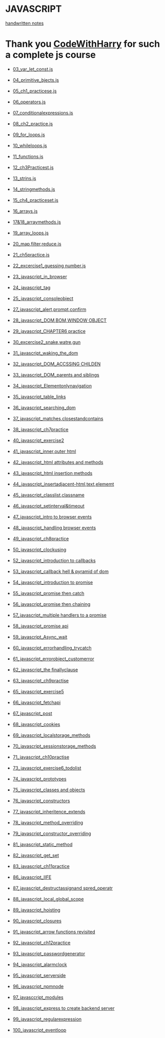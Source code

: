 # JAVASCRIPT


<a href="https://github.com/SURYAPRAKASHKALYANAM/JAVASCRIPT/blob/main/JS_Chapterwise_Notes.pdf" target="_blank">handwritten notes</a>

<h1>Thank you <a href="https://www.youtube.com/playlist?list=PLu0W_9lII9ahR1blWXxgSlL4y9iQBnLpR" target="_blank">CodeWithHarry</a> for such a complete js course</h1>

<ul>
<li><a href="https://github.com/SURYAPRAKASHKALYANAM/JAVASCRIPT/blob/main/03_var_let_const.js" target="_blank">03_var_let_const.js</a></li><br>
<li><a href="https://github.com/SURYAPRAKASHKALYANAM/JAVASCRIPT/blob/main/04_primitive_bjects.js" target="_blank">04_primitive_bjects.js</a></li><br>
<li><a href="https://github.com/SURYAPRAKASHKALYANAM/JAVASCRIPT/blob/main/05_ch1_practicese.js" target="_blank">05_ch1_practicese.js</a></li><br>
<li><a href="https://github.com/SURYAPRAKASHKALYANAM/JAVASCRIPT/blob/main/06_operators.js" target="_blank">06_operators.js</a></li><br>
<li><a href="https://github.com/SURYAPRAKASHKALYANAM/JAVASCRIPT/blob/main/07_conditionalexpressions.js" target="_blank">07_conditionalexpressions.js</a></li><br>
<li><a href="https://github.com/SURYAPRAKASHKALYANAM/JAVASCRIPT/blob/main/08_ch2_practice.js" target="_blank">08_ch2_practice.js</a></li><br>
<li><a href="https://github.com/SURYAPRAKASHKALYANAM/JAVASCRIPT/blob/main/09_for_loops.js" target="_blank">09_for_loops.js</a></li><br>
<li><a href="https://github.com/SURYAPRAKASHKALYANAM/JAVASCRIPT/blob/main/10_whileloops.js" target="_blank">10_whileloops.js</a></li><br>
<li><a href="https://github.com/SURYAPRAKASHKALYANAM/JAVASCRIPT/blob/main/11_functions.js" target="_blank">11_functions.js</a></li><br>
<li><a href="https://github.com/SURYAPRAKASHKALYANAM/JAVASCRIPT/blob/main/12_ch3Practicest.js" target="_blank">12_ch3Practicest.js</a></li><br>
<li><a href="https://github.com/SURYAPRAKASHKALYANAM/JAVASCRIPT/blob/main/13_strins.js" target="_blank">13_strins.js</a></li><br>
<li><a href="https://github.com/SURYAPRAKASHKALYANAM/JAVASCRIPT/blob/main/14_stringmethods.js" target="_blank">14_stringmethods.js</a></li><br>
<li><a href="https://github.com/SURYAPRAKASHKALYANAM/JAVASCRIPT/blob/main/15_ch4_practiceset.js" target="_blank">15_ch4_practiceset.js</a></li><br>
<li><a href="https://github.com/SURYAPRAKASHKALYANAM/JAVASCRIPT/blob/main/16_arrays.js" target="_blank">16_arrays.js</a></li><br>
<li><a href="https://github.com/SURYAPRAKASHKALYANAM/JAVASCRIPT/blob/main/17&18_arraymethods.js" target="_blank">17&18_arraymethods.js</a></li><br>
<li><a href="https://github.com/SURYAPRAKASHKALYANAM/JAVASCRIPT/blob/main/19_array_loops.js" target="_blank">19_array_loops.js</a></li><br>
<li><a href="https://github.com/SURYAPRAKASHKALYANAM/JAVASCRIPT/blob/main/20_map,filter,reduce.js" target="_blank">20_map,filter,reduce.js</a></li><br>
<li><a href="https://github.com/SURYAPRAKASHKALYANAM/JAVASCRIPT/blob/main/21_ch5practice.js" target="_blank">21_ch5practice.js</a></li><br>
<li><a href="https://github.com/SURYAPRAKASHKALYANAM/JAVASCRIPT/blob/main/22_excercise1_guessing number.js" target="_blank">22_excercise1_guessing number.js</a></li><br>
<li><a href="https://github.com/SURYAPRAKASHKALYANAM/JAVASCRIPT/tree/main/23_javascript_in_browser" target="_blank">23_javascript_in_browser</a></li><br>
<li><a href="https://github.com/SURYAPRAKASHKALYANAM/JAVASCRIPT/tree/main/24_javascript_tag" target="_blank">24_javascript_tag</a></li><br>
<li><a href="https://github.com/SURYAPRAKASHKALYANAM/JAVASCRIPT/tree/main/25_javascript_consoleobject" target="_blank">25_javascript_consoleobject</a></li><br>
<li><a href="https://github.com/SURYAPRAKASHKALYANAM/JAVASCRIPT/tree/main/27_javascript_alert,prompt,confirm" target="_blank">27_javascript_alert,prompt,confirm</a></li><br>
<li><a href="https://github.com/SURYAPRAKASHKALYANAM/JAVASCRIPT/tree/main/28_javascript_DOM,BOM,WINDOW OBJECT" target="_blank">28_javascript_DOM,BOM,WINDOW OBJECT</a></li><br>
<li><a href="https://github.com/SURYAPRAKASHKALYANAM/JAVASCRIPT/tree/main/29_javascript_CHAPTER6 practice" target="_blank">29_javascript_CHAPTER6 practice</a></li><br>
<li><a href="https://github.com/SURYAPRAKASHKALYANAM/JAVASCRIPT/tree/main/30_excercise2_snake,watre,gun" target="_blank">30_excercise2_snake,watre,gun</a></li><br>
<li><a href="https://github.com/SURYAPRAKASHKALYANAM/JAVASCRIPT/tree/main/31_javascript_waking_the_dom" target="_blank">31_javascript_waking_the_dom</a></li><br>
<li><a href="https://github.com/SURYAPRAKASHKALYANAM/JAVASCRIPT/tree/main/32_javascript_DOM_ACCSSING CHILDEN" target="_blank">32_javascript_DOM_ACCSSING CHILDEN</a></li><br>
<li><a href="https://github.com/SURYAPRAKASHKALYANAM/JAVASCRIPT/tree/main/33_javascript_DOM_parents and siblings" target="_blank">33_javascript_DOM_parents and siblings</a></li><br>
<li><a href="https://github.com/SURYAPRAKASHKALYANAM/JAVASCRIPT/tree/main/34_javascript_Elementonlynavigation" target="_blank">34_javascript_Elementonlynavigation</a></li><br>
<li><a href="https://github.com/SURYAPRAKASHKALYANAM/JAVASCRIPT/tree/main/35_javascript_table_links" target="_blank">35_javascript_table_links</a></li><br>
<li><a href="https://github.com/SURYAPRAKASHKALYANAM/JAVASCRIPT/tree/main/36_javascript_searching_dom" target="_blank">36_javascript_searching_dom</a></li><br>
<li><a href="https://github.com/SURYAPRAKASHKALYANAM/JAVASCRIPT/tree/main/37_javascript_matches,closestandcontains" target="_blank">37_javascript_matches,closestandcontains</a></li><br>
<li><a href="https://github.com/SURYAPRAKASHKALYANAM/JAVASCRIPT/tree/main/38_javascript_ch7practice" target="_blank">38_javascript_ch7practice</a></li><br>
<li><a href="https://github.com/SURYAPRAKASHKALYANAM/JAVASCRIPT/tree/main/40_javascript_exercise2" target="_blank">40_javascript_exercise2</a></li><br>
<li><a href="https://github.com/SURYAPRAKASHKALYANAM/JAVASCRIPT/tree/main/41_javascript_inner,outer html" target="_blank">41_javascript_inner,outer html</a></li><br>
<li><a href="https://github.com/SURYAPRAKASHKALYANAM/JAVASCRIPT/tree/main/42_javascript_html attributes and methods" target="_blank">42_javascript_html attributes and methods</a></li><br>
<li><a href="https://github.com/SURYAPRAKASHKALYANAM/JAVASCRIPT/tree/main/43_javascript_html insertion methods" target="_blank">43_javascript_html insertion methods</a></li><br>
<li><a href="https://github.com/SURYAPRAKASHKALYANAM/JAVASCRIPT/tree/main/44_javascript_insertadjacent-html,text,elememt" target="_blank">44_javascript_insertadjacent-html,text,elememt</a></li><br>
<li><a href="https://github.com/SURYAPRAKASHKALYANAM/JAVASCRIPT/tree/main/45_javascript_classlist,classname" target="_blank">45_javascript_classlist,classname</a></li><br>
<li><a href="https://github.com/SURYAPRAKASHKALYANAM/JAVASCRIPT/tree/main/46_javascript_setinterval&timeout" target="_blank">46_javascript_setinterval&timeout</a></li><br>
<li><a href="https://github.com/SURYAPRAKASHKALYANAM/JAVASCRIPT/tree/main/47_javascript_intro to browser events" target="_blank">47_javascript_intro to browser events</a></li><br>
<li><a href="https://github.com/SURYAPRAKASHKALYANAM/JAVASCRIPT/tree/main/48_javascript_handling browser events" target="_blank">48_javascript_handling browser events</a></li><br>
<li><a href="https://github.com/SURYAPRAKASHKALYANAM/JAVASCRIPT/tree/main/49_javascript_ch8practice" target="_blank">49_javascript_ch8practice</a></li><br>
<li><a href="https://github.com/SURYAPRAKASHKALYANAM/JAVASCRIPT/tree/main/50_javascript_clockusing" target="_blank">50_javascript_clockusing</a></li><br>
<li><a href="https://github.com/SURYAPRAKASHKALYANAM/JAVASCRIPT/tree/main/52_javascript_introduction to callbacks" target="_blank">52_javascript_introduction to callbacks</a></li><br>
<li><a href="https://github.com/SURYAPRAKASHKALYANAM/JAVASCRIPT/tree/main/53_javascript_callback hell & pyramid of dom" target="_blank">53_javascript_callback hell & pyramid of dom</a></li><br>
<li><a href="https://github.com/SURYAPRAKASHKALYANAM/JAVASCRIPT/tree/main/54_javascript_introduction to promise" target="_blank">54_javascript_introduction to promise</a></li><br>
<li><a href="https://github.com/SURYAPRAKASHKALYANAM/JAVASCRIPT/tree/main/55_javascript_promise then catch" target="_blank">55_javascript_promise then catch</a></li><br>
<li><a href="https://github.com/SURYAPRAKASHKALYANAM/JAVASCRIPT/tree/main/56_javascript_promise then chaining" target="_blank">56_javascript_promise then chaining</a></li><br>
<li><a href="https://github.com/SURYAPRAKASHKALYANAM/JAVASCRIPT/tree/main/57_javascript_multiple handlers to a promise" target="_blank">57_javascript_multiple handlers to a promise</a></li><br>
<li><a href="https://github.com/SURYAPRAKASHKALYANAM/JAVASCRIPT/tree/main/58_javascript_promise api" target="_blank">58_javascript_promise api</a></li><br>
<li><a href="https://github.com/SURYAPRAKASHKALYANAM/JAVASCRIPT/tree/main/59_javascript_Async_wait" target="_blank">59_javascript_Async_wait</a></li><br>
<li><a href="https://github.com/SURYAPRAKASHKALYANAM/JAVASCRIPT/tree/main/60_javascript_errorhandling_trycatch" target="_blank">60_javascript_errorhandling_trycatch</a></li><br>
<li><a href="https://github.com/SURYAPRAKASHKALYANAM/JAVASCRIPT/tree/main/61_javascript_errorobject_customerror" target="_blank">61_javascript_errorobject_customerror</a></li><br>
<li><a href="https://github.com/SURYAPRAKASHKALYANAM/JAVASCRIPT/tree/main/62_javascript_the finallyclause" target="_blank">62_javascript_the finallyclause</a></li><br>
<li><a href="https://github.com/SURYAPRAKASHKALYANAM/JAVASCRIPT/tree/main/63_javascript_ch9practise" target="_blank">63_javascript_ch9practise</a></li><br>
<li><a href="https://github.com/SURYAPRAKASHKALYANAM/JAVASCRIPT/tree/main/65_javascript_exercise5" target="_blank">65_javascript_exercise5</a></li><br>
<li><a href="https://github.com/SURYAPRAKASHKALYANAM/JAVASCRIPT/tree/main/66_javascript_fetchapi" target="_blank">66_javascript_fetchapi</a></li><br>
<li><a href="https://github.com/SURYAPRAKASHKALYANAM/JAVASCRIPT/tree/main/67_javascript_post" target="_blank">67_javascript_post</a></li><br>
<li><a href="https://github.com/SURYAPRAKASHKALYANAM/JAVASCRIPT/tree/main/68_javascript_cookies" target="_blank">68_javascript_cookies</a></li><br>
<li><a href="https://github.com/SURYAPRAKASHKALYANAM/JAVASCRIPT/tree/main/69_javascript_localstorage_methods" target="_blank">69_javascript_localstorage_methods</a></li><br>
<li><a href="https://github.com/SURYAPRAKASHKALYANAM/JAVASCRIPT/tree/main/70_javascript_sessionstorage_methods" target="_blank">70_javascript_sessionstorage_methods</a></li><br>
<li><a href="https://github.com/SURYAPRAKASHKALYANAM/JAVASCRIPT/tree/main/71_javascript_ch10practise" target="_blank">71_javascript_ch10practise</a></li><br>
<li><a href="https://github.com/SURYAPRAKASHKALYANAM/JAVASCRIPT/tree/main/73_javascript_exercise6_todolist" target="_blank">73_javascript_exercise6_todolist</a></li><br>
<li><a href="https://github.com/SURYAPRAKASHKALYANAM/JAVASCRIPT/tree/main/74_javascript_prototypes" target="_blank">74_javascript_prototypes</a></li><br>
<li><a href="https://github.com/SURYAPRAKASHKALYANAM/JAVASCRIPT/tree/main/75_javascript_classes and objects" target="_blank">75_javascript_classes and objects</a></li><br>
<li><a href="https://github.com/SURYAPRAKASHKALYANAM/JAVASCRIPT/tree/main/76_javascript_constructors" target="_blank">76_javascript_constructors</a></li><br>
<li><a href="https://github.com/SURYAPRAKASHKALYANAM/JAVASCRIPT/tree/main/77_javascript_inheritence_extends" target="_blank">77_javascript_inheritence_extends</a></li><br>
<li><a href="https://github.com/SURYAPRAKASHKALYANAM/JAVASCRIPT/tree/main/78_javascript_method_overriding" target="_blank">78_javascript_method_overriding</a></li><br>
<li><a href="https://github.com/SURYAPRAKASHKALYANAM/JAVASCRIPT/tree/main/79_javascript_constructor_overriding" target="_blank">79_javascript_constructor_overriding</a></li><br>
<li><a href="https://github.com/SURYAPRAKASHKALYANAM/JAVASCRIPT/tree/main/81_javascript_static_method" target="_blank">81_javascript_static_method</a></li><br>
<li><a href="https://github.com/SURYAPRAKASHKALYANAM/JAVASCRIPT/tree/main/82_javascript_get_set" target="_blank">82_javascript_get_set</a></li><br>
<li><a href="https://github.com/SURYAPRAKASHKALYANAM/JAVASCRIPT/tree/main/83_javascript_ch11practice" target="_blank">83_javascript_ch11practice</a></li><br>
<li><a href="https://github.com/SURYAPRAKASHKALYANAM/JAVASCRIPT/tree/main/86_javascript_IIFE" target="_blank">86_javascript_IIFE</a></li><br>
<li><a href="https://github.com/SURYAPRAKASHKALYANAM/JAVASCRIPT/tree/main/87_javascript_destructassignand spred_operatr" target="_blank">87_javascript_destructassignand spred_operatr</a></li><br>
<li><a href="https://github.com/SURYAPRAKASHKALYANAM/JAVASCRIPT/tree/main/88_javascript_local_global_scope" target="_blank">88_javascript_local_global_scope</a></li><br>
<li><a href="https://github.com/SURYAPRAKASHKALYANAM/JAVASCRIPT/tree/main/89_javascript_hoisting" target="_blank">89_javascript_hoisting</a></li><br>
<li><a href="https://github.com/SURYAPRAKASHKALYANAM/JAVASCRIPT/tree/main/90_javascript_closures" target="_blank">90_javascript_closures</a></li><br>
<li><a href="https://github.com/SURYAPRAKASHKALYANAM/JAVASCRIPT/tree/main/91_javascript_arrow functions revisited" target="_blank">91_javascript_arrow functions revisited</a></li><br>
<li><a href="https://github.com/SURYAPRAKASHKALYANAM/JAVASCRIPT/tree/main/92_javascript_ch12practice" target="_blank">92_javascript_ch12practice</a></li><br>
<li><a href="https://github.com/SURYAPRAKASHKALYANAM/JAVASCRIPT/tree/main/93_javascript_passwordgenerator" target="_blank">93_javascript_passwordgenerator</a></li><br>
<li><a href="https://github.com/SURYAPRAKASHKALYANAM/JAVASCRIPT/tree/main/94_javascript_alarmclock" target="_blank">94_javascript_alarmclock</a></li><br>
<li><a href="https://github.com/SURYAPRAKASHKALYANAM/JAVASCRIPT/tree/main/95_javascript_serverside" target="_blank">95_javascript_serverside</a></li><br>
<li><a href="https://github.com/SURYAPRAKASHKALYANAM/JAVASCRIPT/tree/main/96_javascript_npmnode" target="_blank">96_javascript_npmnode</a></li><br>
<li><a href="https://github.com/SURYAPRAKASHKALYANAM/JAVASCRIPT/tree/main/97_javasccript_modules" target="_blank">97_javasccript_modules</a></li><br>
<li><a href="https://github.com/SURYAPRAKASHKALYANAM/JAVASCRIPT/tree/main/98_javascript_express to create backend server" target="_blank">98_javascript_express to create backend server</a></li><br>
<li><a href="https://github.com/SURYAPRAKASHKALYANAM/JAVASCRIPT/tree/main/99_javascript_regularexpression" target="_blank">99_javascript_regularexpression</a></li><br>
<li><a href="https://github.com/SURYAPRAKASHKALYANAM/JAVASCRIPT/tree/main/100_javascript_eventloop" target="_blank">100_javascript_eventloop</a></li><br>
</ul>
